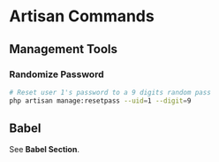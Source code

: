 # Artisan Commands

## Management Tools

### Randomize Password

```bash
# Reset user 1's password to a 9 digits random pass
php artisan manage:resetpass --uid=1 --digit=9
```

## Babel

See **Babel Section**.